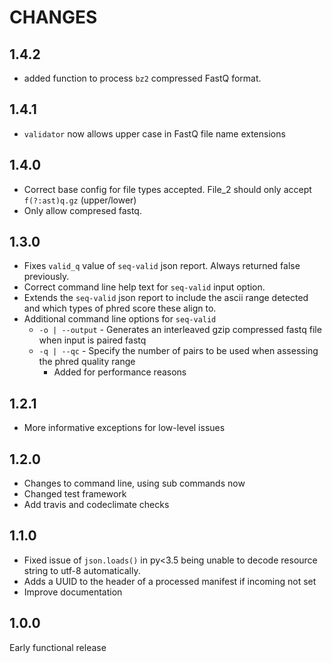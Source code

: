 # CHANGES

## 1.4.2

* added function to process `bz2` compressed FastQ format.  

## 1.4.1

* `validator` now allows upper case in FastQ file name extensions

## 1.4.0

* Correct base config for file types accepted.  File_2 should only accept `f(?:ast)q.gz` (upper/lower)
* Only allow compresed fastq.

## 1.3.0

* Fixes `valid_q` value of `seq-valid` json report.  Always returned false previously.
* Correct command line help text for `seq-valid` input option.
* Extends the `seq-valid` json report to include the ascii range detected and which types of phred
  score these align to.
* Additional command line options for `seq-valid`
  * `-o | --output` - Generates an interleaved gzip compressed fastq file when input is paired fastq
  * `-q | --qc` - Specify the number of pairs to be used when assessing the phred quality range
    * Added for performance reasons

## 1.2.1

* More informative exceptions for low-level issues

## 1.2.0

* Changes to command line, using sub commands now
* Changed test framework
* Add travis and codeclimate checks

## 1.1.0

* Fixed issue of `json.loads()` in py<3.5 being unable to decode resource string to utf-8 automatically.
* Adds a UUID to the header of a processed manifest if incoming not set
* Improve documentation

## 1.0.0

Early functional release
